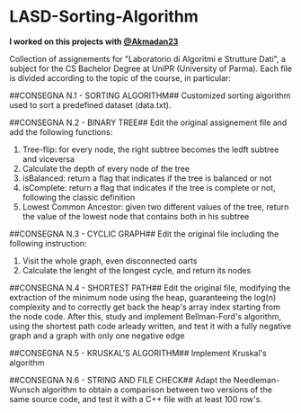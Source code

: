 # LASD-Sorting-Algorithm
**I worked on this projects with [@Akmadan23](https://github.com/Akmadan23)**

Collection of assignements for "Laboratorio di Algoritmi e Strutture Dati", a subject for the CS Bachelor Degree at UniPR (University of Parma).
Each file is divided according to the topic of the course, in particular:

##CONSEGNA N.1 - SORTING ALGORITHM##
Customized sorting algorithm used to sort a predefined dataset (data.txt).

##CONSEGNA N.2 - BINARY TREE##
Edit the original assignement file and add the following functions:
  1) Tree-flip: for every node, the right subtree becomes the ledft subtree and viceversa
  2) Calculate the depth of every node of the tree
  3) isBalanced: return a flag that indicates if the tree is balanced or not
  4) isComplete: return a flag that indicates if the tree is complete or not, following the classic definition
  5) Lowest Common Ancestor: given two different values of the tree, return the value of the lowest node that contains both in his subtree

##CONSEGNA N.3 - CYCLIC GRAPH##
Edit the original file including the following instruction:
  1) Visit the whole graph, even disconnected oarts
  2) Calculate the lenght of the longest cycle, and return its nodes

##CONSEGNA N.4 - SHORTEST PATH##
Edit the original file, modifying the extraction of the minimum node using the heap, guaranteeing the log(n) complexity
and to correctly get back the heap's array index starting from the node code.
After this, study and implement Bellman-Ford's algorithm, using the shortest path code arleady written,
and test it with a fully negative graph and a graph with only one negative edge

##CONSEGNA N.5 - KRUSKAL'S ALGORITHM##
Implement Kruskal's algorithm

##CONSEGNA N.6 - STRING AND FILE CHECK##
Adapt the Needleman-Wunsch algorithm to obtain a comparison between two versions of the same source code, and test it
with a C++ file with at least 100 row's.
